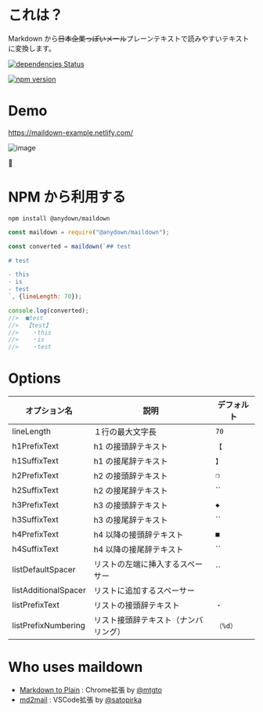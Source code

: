 # これは？

Markdown から<s>日本企業っぽいメール</s>プレーンテキストで読みやすいテキストに変換します。

[![dependencies Status](https://david-dm.org/anydown/maildown/status.svg)](https://david-dm.org/anydown/maildown)

[![npm version](https://badge.fury.io/js/%40anydown%2Fmaildown.svg)](https://badge.fury.io/js/%40anydown%2Fmaildown)

# Demo

https://maildown-example.netlify.com/

![image](https://user-images.githubusercontent.com/3132889/43113200-59139640-8f34-11e8-8c5e-e3aa5326a572.png)

🤔


# NPM から利用する

`npm install @anydown/maildown`

```js
const maildown = require("@anydown/maildown");

const converted = maildown(`## test

# test

- this
- is
- test
`, {lineLength: 70});

console.log(converted);
//>  ■test
//>  【test】
//>  　・this
//>  　・is
//>  　・test
```

# Options

| オプション名 | 説明             | デフォルト |
| ------------ | ---------------- | ---------- |
| lineLength   | １行の最大文字長 | `70` |
| h1PrefixText   | h1 の接頭辞テキスト | `【` |
| h1SuffixText   | h1 の接尾辞テキスト | `】` |
| h2PrefixText   | h2 の接頭辞テキスト | `❐ ` |
| h2SuffixText   | h2 の接尾辞テキスト | `` |
| h3PrefixText   | h3 の接頭辞テキスト | `◆ ` |
| h3SuffixText   | h3 の接尾辞テキスト | `` |
| h4PrefixText   | h4 以降の接頭辞テキスト | `■ ` |
| h4SuffixText   | h4 以降の接尾辞テキスト | `` |
| listDefaultSpacer   | リストの左端に挿入するスペーサー | `` |
| listAdditionalSpacer   | リストに追加するスペーサー | `　` |
| listPrefixText   | リストの接頭辞テキスト | `・` |
| listPrefixNumbering   | リスト接頭辞テキスト（ナンバリング） | `（%d）` |

# Who uses maildown

 - [Markdown to Plain](https://chrome.google.com/webstore/detail/markdown-to-plain/kcfemfieficedfhplhkmlpeddpkgiaok) : Chrome拡張 by [@mtgto](https://github.com/mtgto)
 - [md2mail](https://marketplace.visualstudio.com/items?itemName=satopirka.md2mail) : VSCode拡張 by [@satopirka](https://github.com/satopirka)
